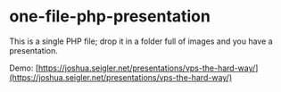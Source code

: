 # one-file-php-presentation

This is a single PHP file; drop it in a folder full of images and you have a presentation.

Demo: [https://joshua.seigler.net/presentations/vps-the-hard-way/](https://joshua.seigler.net/presentations/vps-the-hard-way/)
